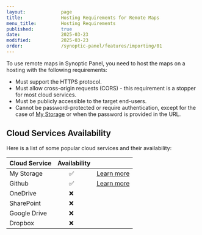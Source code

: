 ```yaml
---
layout:             page
title:              Hosting Requirements for Remote Maps
menu_title:         Hosting Requirements
published:          true
date:               2025-03-23
modified:           2025-03-23
order:              /synoptic-panel/features/importing/01
---
```



To use remote maps in Synoptic Panel, you need to host the maps on a hosting with the following requirements:

- Must support the HTTPS protocol.
- Must allow cross-origin requests (CORS) - this requirement is a stopper for most cloud services.
- Must be publicly accessible to the target end-users.
- Cannot be password-protected or require authentication, except for the case of [My Storage](../my-storage.md) or when the password is provided in the URL.

## Cloud Services Availability

Here is a list of some popular cloud services and their availability:

| Cloud Service | Availability  | |
|---------------|---------------|-|
| My Storage    |&nbsp;&nbsp;&nbsp;&nbsp;&nbsp;&nbsp;&nbsp;✅|[Learn more](./maps-from-my-storage.md)|
| Github        |&nbsp;&nbsp;&nbsp;&nbsp;&nbsp;&nbsp;&nbsp;✅|[Learn more](./maps-from-github.md)|
| OneDrive      |&nbsp;&nbsp;&nbsp;&nbsp;&nbsp;&nbsp;&nbsp;❌||
| SharePoint    |&nbsp;&nbsp;&nbsp;&nbsp;&nbsp;&nbsp;&nbsp;❌||
| Google Drive  |&nbsp;&nbsp;&nbsp;&nbsp;&nbsp;&nbsp;&nbsp;❌||
| Dropbox       |&nbsp;&nbsp;&nbsp;&nbsp;&nbsp;&nbsp;&nbsp;❌||
